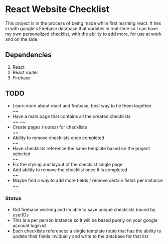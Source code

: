# React Website Checklist

This project is in the process of being made while first learning react. It ties in with google's Firebase database that updates in real-time so I can have my own personalized checklist, with the ability to add more, for use at work and on the side.

## Dependencies
<ol>
<li>React</li>
<li>React router</li>
<li>Firebase</li>
</ol>

## TODO
<ul>
<li>Learn more about react and firebase, best way to tie them together</li>
~~<li>Have a main page that contains all the created checklists</li>~~
~~<li>Create pages (routes) for checklists</li>~~
<li>Ability to remove checklists once completed</li>
~~<li>Have checklists reference the same template based on the project selected</li>~~
<li>Fix the styling and layout of the checklist single page</li>
<li>Add ability to remove the checklist once it is completed</li>
~~<li>Maybe find a way to add more fields / remove certain fields per instance</li>~~
</ul>

### Status

<ul>
<li>Got firebase working and im able to save unique checklists bound by userIDs</li>
<li>This is a per person instance so it will be based purely on your google account login id</li>
<li>Each checklists references a single template route that has the ability to update their fields invidually and write to the database for that list</li>
</ul>